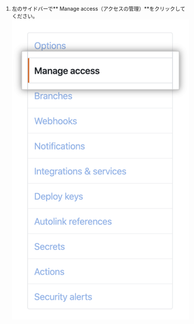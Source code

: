 1. 左のサイドバーで** Manage access（アクセスの管理）**をクリックしてください。 !["アクセスの管理" タブ](/assets/images/help/repository/manage-access-tab.png)
